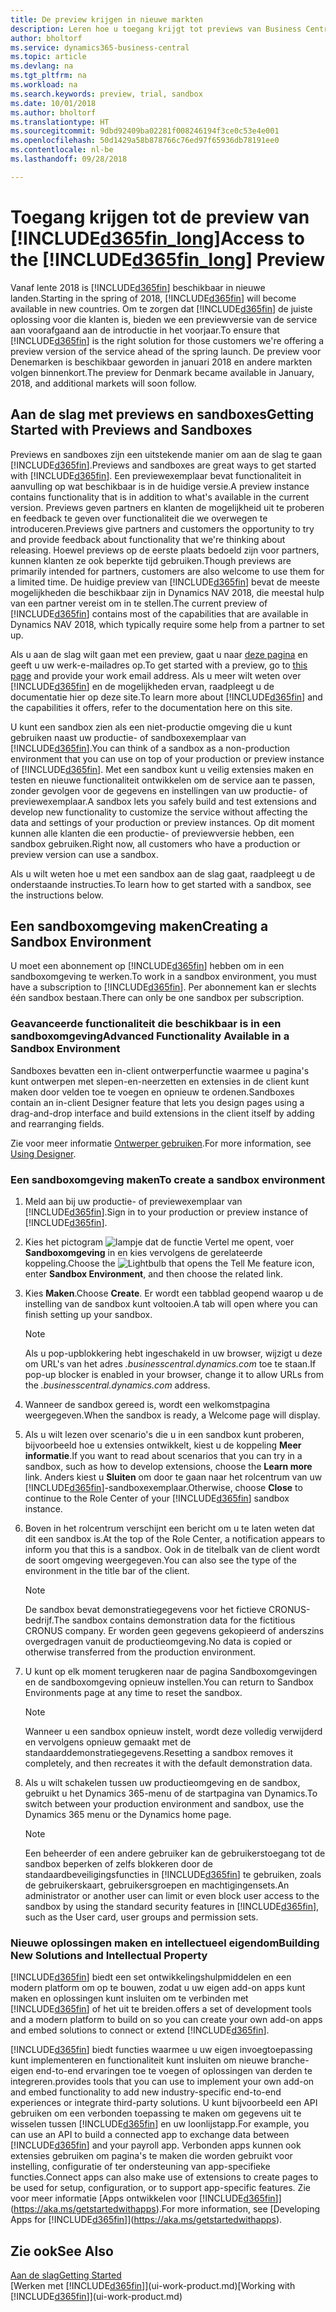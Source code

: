 ```yaml
---
title: De preview krijgen in nieuwe markten
description: Leren hoe u toegang krijgt tot previews van Business Central.
author: bholtorf
ms.service: dynamics365-business-central
ms.topic: article
ms.devlang: na
ms.tgt_pltfrm: na
ms.workload: na
ms.search.keywords: preview, trial, sandbox
ms.date: 10/01/2018
ms.author: bholtorf
ms.translationtype: HT
ms.sourcegitcommit: 9dbd92409ba02281f008246194f3ce0c53e4e001
ms.openlocfilehash: 50d1429a58b878766c76ed97f65936db78191ee0
ms.contentlocale: nl-be
ms.lasthandoff: 09/28/2018

---
```

# <a name="access-to-the-included365finlongincludesd365finlongmdmd-preview"></a><span data-ttu-id="ea41f-103">Toegang krijgen tot de preview van [!INCLUDE[d365fin_long](includes/d365fin_long_md.md)]</span><span class="sxs-lookup"><span data-stu-id="ea41f-103">Access to the [!INCLUDE[d365fin_long](includes/d365fin_long_md.md)] Preview</span></span>
<span data-ttu-id="ea41f-104">Vanaf lente 2018 is [!INCLUDE[d365fin](includes/d365fin_md.md)] beschikbaar in nieuwe landen.</span><span class="sxs-lookup"><span data-stu-id="ea41f-104">Starting in the spring of 2018, [!INCLUDE[d365fin](includes/d365fin_md.md)] will become available in new countries.</span></span> <span data-ttu-id="ea41f-105">Om te zorgen dat [!INCLUDE[d365fin](includes/d365fin_md.md)] de juiste oplossing voor die klanten is, bieden we een previewversie van de service aan voorafgaand aan de introductie in het voorjaar.</span><span class="sxs-lookup"><span data-stu-id="ea41f-105">To ensure that [!INCLUDE[d365fin](includes/d365fin_md.md)] is the right solution for those customers we're offering a preview version of the service ahead of the spring launch.</span></span> <span data-ttu-id="ea41f-106">De preview voor Denemarken is beschikbaar geworden in januari 2018 en andere markten volgen binnenkort.</span><span class="sxs-lookup"><span data-stu-id="ea41f-106">The preview for Denmark became available in January, 2018, and additional markets will soon follow.</span></span>  

## <a name="getting-started-with-previews-and-sandboxes"></a><span data-ttu-id="ea41f-107">Aan de slag met previews en sandboxes</span><span class="sxs-lookup"><span data-stu-id="ea41f-107">Getting Started with Previews and Sandboxes</span></span>
<span data-ttu-id="ea41f-108">Previews en sandboxes zijn een uitstekende manier om aan de slag te gaan [!INCLUDE[d365fin](includes/d365fin_md.md)].</span><span class="sxs-lookup"><span data-stu-id="ea41f-108">Previews and sandboxes are great ways to get started with [!INCLUDE[d365fin](includes/d365fin_md.md)].</span></span> <span data-ttu-id="ea41f-109">Een previewexemplaar bevat functionaliteit in aanvulling op wat beschikbaar is in de huidige versie.</span><span class="sxs-lookup"><span data-stu-id="ea41f-109">A preview instance contains functionality that is in addition to what's available in the current version.</span></span> <span data-ttu-id="ea41f-110">Previews geven partners en klanten de mogelijkheid uit te proberen en feedback te geven over functionaliteit die we overwegen te introduceren.</span><span class="sxs-lookup"><span data-stu-id="ea41f-110">Previews give partners and customers the opportunity to try and provide feedback about functionality that we're thinking about releasing.</span></span> <span data-ttu-id="ea41f-111">Hoewel previews op de eerste plaats bedoeld zijn voor partners, kunnen klanten ze ook beperkte tijd gebruiken.</span><span class="sxs-lookup"><span data-stu-id="ea41f-111">Though previews are primarily intended for partners, customers are also welcome to use them for a limited time.</span></span> <span data-ttu-id="ea41f-112">De huidige preview van [!INCLUDE[d365fin](includes/d365fin_md.md)] bevat de meeste mogelijkheden die beschikbaar zijn in Dynamics NAV 2018, die meestal hulp van een partner vereist om in te stellen.</span><span class="sxs-lookup"><span data-stu-id="ea41f-112">The current preview of [!INCLUDE[d365fin](includes/d365fin_md.md)] contains most of the capabilities that are available in Dynamics NAV 2018, which typically require some help from a partner to set up.</span></span>

<span data-ttu-id="ea41f-113">Als u aan de slag wilt gaan met een preview, gaat u naar [deze pagina](https://go.microsoft.com/fwlink/?linkid=866045) en geeft u uw werk-e-mailadres op.</span><span class="sxs-lookup"><span data-stu-id="ea41f-113">To get started with a preview, go to [this page](https://go.microsoft.com/fwlink/?linkid=866045) and provide your work email address.</span></span> <span data-ttu-id="ea41f-114">Als u meer wilt weten over [!INCLUDE[d365fin](includes/d365fin_md.md)] en de mogelijkheden ervan, raadpleegt u de documentatie hier op deze site.</span><span class="sxs-lookup"><span data-stu-id="ea41f-114">To learn more about [!INCLUDE[d365fin](includes/d365fin_md.md)] and the capabilities it offers, refer to the documentation here on this site.</span></span>

<span data-ttu-id="ea41f-115">U kunt een sandbox zien als een niet-productie omgeving die u kunt gebruiken naast uw productie- of sandboxexemplaar van [!INCLUDE[d365fin](includes/d365fin_md.md)].</span><span class="sxs-lookup"><span data-stu-id="ea41f-115">You can think of a sandbox as a non-production environment that you can use on top of your production or preview instance of [!INCLUDE[d365fin](includes/d365fin_md.md)].</span></span> <span data-ttu-id="ea41f-116">Met een sandbox kunt u veilig extensies maken en testen en nieuwe functionaliteit ontwikkelen om de service aan te passen, zonder gevolgen voor de gegevens en instellingen van uw productie- of previewexemplaar.</span><span class="sxs-lookup"><span data-stu-id="ea41f-116">A sandbox lets you safely build and test extensions and develop new functionality to customize the service without affecting the data and settings of your production or preview instances.</span></span> <span data-ttu-id="ea41f-117">Op dit moment kunnen alle klanten die een productie- of previewversie hebben, een sandbox gebruiken.</span><span class="sxs-lookup"><span data-stu-id="ea41f-117">Right now, all customers who have a production or preview version can use a sandbox.</span></span>

<span data-ttu-id="ea41f-118">Als u wilt weten hoe u met een sandbox aan de slag gaat, raadpleegt u de onderstaande instructies.</span><span class="sxs-lookup"><span data-stu-id="ea41f-118">To learn how to get started with a sandbox, see the instructions below.</span></span>

## <a name="creating-a-sandbox-environment"></a><span data-ttu-id="ea41f-119">Een sandboxomgeving maken</span><span class="sxs-lookup"><span data-stu-id="ea41f-119">Creating a Sandbox Environment</span></span>
<span data-ttu-id="ea41f-120">U moet een abonnement op [!INCLUDE[d365fin](includes/d365fin_md.md)] hebben om in een sandboxomgeving te werken.</span><span class="sxs-lookup"><span data-stu-id="ea41f-120">To work in a sandbox environment, you must have a subscription to [!INCLUDE[d365fin](includes/d365fin_md.md)].</span></span> <span data-ttu-id="ea41f-121">Per abonnement kan er slechts één sandbox bestaan.</span><span class="sxs-lookup"><span data-stu-id="ea41f-121">There can only be one sandbox per subscription.</span></span>

### <a name="advanced-functionality-available-in-a-sandbox-environment"></a><span data-ttu-id="ea41f-122">Geavanceerde functionaliteit die beschikbaar is in een sandboxomgeving</span><span class="sxs-lookup"><span data-stu-id="ea41f-122">Advanced Functionality Available in a Sandbox Environment</span></span>
<span data-ttu-id="ea41f-123">Sandboxes bevatten een in-client ontwerperfunctie waarmee u pagina's kunt ontwerpen met slepen-en-neerzetten en extensies in de client kunt maken door velden toe te voegen en opnieuw te ordenen.</span><span class="sxs-lookup"><span data-stu-id="ea41f-123">Sandboxes contain an in-client Designer feature that lets you design pages using a drag-and-drop interface and build extensions in the client itself by adding and rearranging fields.</span></span>

<span data-ttu-id="ea41f-124">Zie voor meer informatie [Ontwerper gebruiken](https://docs.microsoft.com/en-us/dynamics-nav/developer/devenv-inclient-designer).</span><span class="sxs-lookup"><span data-stu-id="ea41f-124">For more information, see [Using Designer](https://docs.microsoft.com/en-us/dynamics-nav/developer/devenv-inclient-designer).</span></span>

### <a name="to-create-a-sandbox-environment"></a><span data-ttu-id="ea41f-125">Een sandboxomgeving maken</span><span class="sxs-lookup"><span data-stu-id="ea41f-125">To create a sandbox environment</span></span>
1.  <span data-ttu-id="ea41f-126">Meld aan bij uw productie- of previewexemplaar van [!INCLUDE[d365fin](includes/d365fin_md.md)].</span><span class="sxs-lookup"><span data-stu-id="ea41f-126">Sign in to your production or preview instance of [!INCLUDE[d365fin](includes/d365fin_md.md)].</span></span>  
2.  <span data-ttu-id="ea41f-127">Kies het pictogram ![lampje dat de functie Vertel me opent](media/ui-search/search_small.png "Vertel me wat u wilt doen"), voer **Sandboxomgeving** in en kies vervolgens de gerelateerde koppeling.</span><span class="sxs-lookup"><span data-stu-id="ea41f-127">Choose the ![Lightbulb that opens the Tell Me feature](media/ui-search/search_small.png "Tell me what you want to do") icon, enter **Sandbox Environment**, and then choose the related link.</span></span>
3.  <span data-ttu-id="ea41f-128">Kies **Maken**.</span><span class="sxs-lookup"><span data-stu-id="ea41f-128">Choose **Create**.</span></span> <span data-ttu-id="ea41f-129">Er wordt een tabblad geopend waarop u de instelling van de sandbox kunt voltooien.</span><span class="sxs-lookup"><span data-stu-id="ea41f-129">A tab will open where you can finish setting up your sandbox.</span></span>

    > [!Note]
    > <span data-ttu-id="ea41f-130">Als u pop-upblokkering hebt ingeschakeld in uw browser, wijzigt u deze om URL's van het adres *.businesscentral.dynamics.com* toe te staan.</span><span class="sxs-lookup"><span data-stu-id="ea41f-130">If pop-up blocker is enabled in your browser, change it to allow URLs from the *.businesscentral.dynamics.com* address.</span></span>  

4.  <span data-ttu-id="ea41f-131">Wanneer de sandbox gereed is, wordt een welkomstpagina weergegeven.</span><span class="sxs-lookup"><span data-stu-id="ea41f-131">When the sandbox is ready, a Welcome page will display.</span></span>  
5.  <span data-ttu-id="ea41f-132">Als u wilt lezen over scenario's die u in een sandbox kunt proberen, bijvoorbeeld hoe u extensies ontwikkelt, kiest u de koppeling **Meer informatie**.</span><span class="sxs-lookup"><span data-stu-id="ea41f-132">If you want to read about scenarios that you can try in a sandbox, such as how to develop extensions, choose the **Learn more** link.</span></span> <span data-ttu-id="ea41f-133">Anders kiest u **Sluiten** om door te gaan naar het rolcentrum van uw [!INCLUDE[d365fin](includes/d365fin_md.md)]-sandboxexemplaar.</span><span class="sxs-lookup"><span data-stu-id="ea41f-133">Otherwise, choose **Close** to continue to the Role Center of your [!INCLUDE[d365fin](includes/d365fin_md.md)] sandbox instance.</span></span>  
6.  <span data-ttu-id="ea41f-134">Boven in het rolcentrum verschijnt een bericht om u te laten weten dat dit een sandbox is.</span><span class="sxs-lookup"><span data-stu-id="ea41f-134">At the top of the Role Center, a notification appears to inform you that this is a sandbox.</span></span> <span data-ttu-id="ea41f-135">Ook in de titelbalk van de client wordt de soort omgeving weergegeven.</span><span class="sxs-lookup"><span data-stu-id="ea41f-135">You can also see the type of the environment in the title bar of the client.</span></span>

    > [!Note]
    > <span data-ttu-id="ea41f-136">De sandbox bevat demonstratiegegevens voor het fictieve CRONUS-bedrijf.</span><span class="sxs-lookup"><span data-stu-id="ea41f-136">The sandbox contains demonstration data for the fictitious CRONUS company.</span></span> <span data-ttu-id="ea41f-137">Er worden geen gegevens gekopieerd of anderszins overgedragen vanuit de productieomgeving.</span><span class="sxs-lookup"><span data-stu-id="ea41f-137">No data is copied or otherwise transferred from the production environment.</span></span>  

7.  <span data-ttu-id="ea41f-138">U kunt op elk moment terugkeren naar de pagina Sandboxomgevingen en de sandboxomgeving opnieuw instellen.</span><span class="sxs-lookup"><span data-stu-id="ea41f-138">You can return to Sandbox Environments page at any time to reset the sandbox.</span></span>

    > [!Note]
    > <span data-ttu-id="ea41f-139">Wanneer u een sandbox opnieuw instelt, wordt deze volledig verwijderd en vervolgens opnieuw gemaakt met de standaarddemonstratiegegevens.</span><span class="sxs-lookup"><span data-stu-id="ea41f-139">Resetting a sandbox removes it completely, and then recreates it with the default demonstration data.</span></span>  

8.  <span data-ttu-id="ea41f-140">Als u wilt schakelen tussen uw productieomgeving en de sandbox, gebruikt u het Dynamics 365-menu of de startpagina van Dynamics.</span><span class="sxs-lookup"><span data-stu-id="ea41f-140">To switch between your production environment and sandbox, use the Dynamics 365 menu or the Dynamics home page.</span></span>

    > [!Note]
    > <span data-ttu-id="ea41f-141">Een beheerder of een andere gebruiker kan de gebruikerstoegang tot de sandbox beperken of zelfs blokkeren door de standaardbeveiligingsfuncties in [!INCLUDE[d365fin](includes/d365fin_md.md)] te gebruiken, zoals de gebruikerskaart, gebruikersgroepen en machtigingensets.</span><span class="sxs-lookup"><span data-stu-id="ea41f-141">An administrator or another user can limit or even block user access to the sandbox by using the standard security features in [!INCLUDE[d365fin](includes/d365fin_md.md)], such as the User card, user groups and permission sets.</span></span>  

### <a name="building-new-solutions-and-intellectual-property"></a><span data-ttu-id="ea41f-142">Nieuwe oplossingen maken en intellectueel eigendom</span><span class="sxs-lookup"><span data-stu-id="ea41f-142">Building New Solutions and Intellectual Property</span></span>
[!INCLUDE[d365fin](includes/d365fin_md.md)] <span data-ttu-id="ea41f-143">biedt een set ontwikkelingshulpmiddelen en een modern platform om op te bouwen, zodat u uw eigen add-on apps kunt maken en oplossingen kunt insluiten om te verbinden met [!INCLUDE[d365fin](includes/d365fin_md.md)] of het uit te breiden.</span><span class="sxs-lookup"><span data-stu-id="ea41f-143">offers a set of development tools and a modern platform to build on so you can create your own add-on apps and embed solutions to connect or extend [!INCLUDE[d365fin](includes/d365fin_md.md)].</span></span>

[!INCLUDE[d365fin](includes/d365fin_md.md)] <span data-ttu-id="ea41f-144">biedt functies waarmee u uw eigen invoegtoepassing kunt implementeren en functionaliteit kunt insluiten om nieuwe branche-eigen end-to-end ervaringen toe te voegen of oplossingen van derden te integreren.</span><span class="sxs-lookup"><span data-stu-id="ea41f-144">provides tools that you can use to implement your own add-on and embed functionality to add new industry-specific end-to-end experiences or integrate third-party solutions.</span></span> <span data-ttu-id="ea41f-145">U kunt bijvoorbeeld een API gebruiken om een verbonden toepassing te maken om gegevens uit te wisselen tussen [!INCLUDE[d365fin](includes/d365fin_md.md)] en uw loonlijstapp.</span><span class="sxs-lookup"><span data-stu-id="ea41f-145">For example, you can use an API to build a connected app to exchange data between [!INCLUDE[d365fin](includes/d365fin_md.md)] and your payroll app.</span></span> <span data-ttu-id="ea41f-146">Verbonden apps kunnen ook extensies gebruiken om pagina's te maken die worden gebruikt voor instelling, configuratie of ter ondersteuning van app-specifieke functies.</span><span class="sxs-lookup"><span data-stu-id="ea41f-146">Connect apps can also make use of extensions to create pages to be used for setup, configuration, or to support app-specific features.</span></span> <span data-ttu-id="ea41f-147">Zie voor meer informatie [Apps ontwikkelen voor [!INCLUDE[d365fin](includes/d365fin_md.md)]](https://aka.ms/getstartedwithapps).</span><span class="sxs-lookup"><span data-stu-id="ea41f-147">For more information, see [Developing Apps for [!INCLUDE[d365fin](includes/d365fin_md.md)]](https://aka.ms/getstartedwithapps).</span></span>

## <a name="see-also"></a><span data-ttu-id="ea41f-148">Zie ook</span><span class="sxs-lookup"><span data-stu-id="ea41f-148">See Also</span></span>
[<span data-ttu-id="ea41f-149">Aan de slag</span><span class="sxs-lookup"><span data-stu-id="ea41f-149">Getting Started</span></span>](product-get-started.md)  
<span data-ttu-id="ea41f-150">[Werken met [!INCLUDE[d365fin](includes/d365fin_md.md)]](ui-work-product.md)</span><span class="sxs-lookup"><span data-stu-id="ea41f-150">[Working with [!INCLUDE[d365fin](includes/d365fin_md.md)]](ui-work-product.md)</span></span>  

